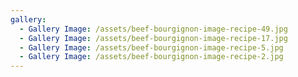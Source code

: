 ```yaml
---
gallery:
  - Gallery Image: /assets/beef-bourgignon-image-recipe-49.jpg
  - Gallery Image: /assets/beef-bourgignon-image-recipe-17.jpg
  - Gallery Image: /assets/beef-bourgignon-image-recipe-5.jpg
  - Gallery Image: /assets/beef-bourgignon-image-recipe-2.jpg
---
```



